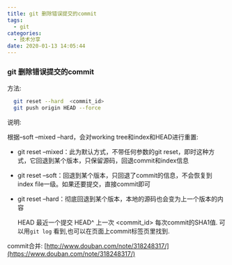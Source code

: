 ```yaml
---
title: git 删除错误提交的commit
tags:
  - git
categories:
  - 技术分享
date: 2020-01-13 14:05:44
---
```


### git 删除错误提交的commit

方法: 
```bash
  git reset --hard  <commit_id>
  git push origin HEAD --force
```
说明:

根据–soft –mixed –hard，会对working tree和index和HEAD进行重置:

<!-- more -->

* git reset –mixed：此为默认方式，不带任何参数的git reset，即时这种方式，它回退到某个版本，只保留源码，回退commit和index信息

* git reset –soft：回退到某个版本，只回退了commit的信息，不会恢复到index file一级。如果还要提交，直接commit即可

* git reset –hard：彻底回退到某个版本，本地的源码也会变为上一个版本的内容



  HEAD 最近一个提交
  HEAD^ 上一次
  \<commit_id\>  每次commit的SHA1值. 可以用`git log` 看到,也可以在页面上commit标签页里找到.

commit合并:
[http://www.douban.com/note/318248317/](https://www.douban.com/note/318248317/)